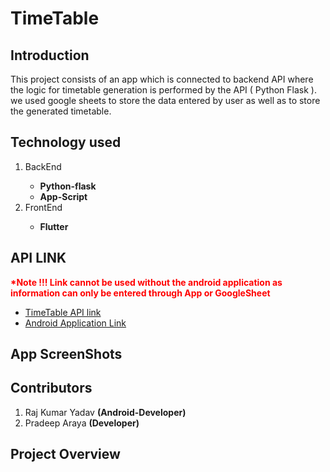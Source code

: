 # TimeTable
<h2>Introduction</h2>
This project consists of an app which is connected to backend API where the logic for timetable generation is performed by the API ( Python Flask ). we used google sheets to store the data entered by user as well as to store the generated timetable.
<h2>Technology used</h2>
<ol>
  <li>BackEnd</li>
  <ul>
    <b>
    <li>Python-flask</li>
    <li>App-Script</li>
    </b>
  </ul>
  <li>FrontEnd</li>
  <ul>
    <b>
    <li>Flutter</li>
    </b>
  </ul>
</ol>
<h2>API LINK</h2>
<b><span style="color:red;">*Note !!! Link cannot be used without the android application as information can only be entered through App or GoogleSheet</span></b>
<br>
<p align="center">
  <ul>
    <li>
      <a href="">
        TimeTable API link 
      </a>
    </li>
    <li>
      <a href="">
        Android Application Link
      </a>
    </li>
  </ul>
</p>
<h2>App ScreenShots</h2>



<h2>Contributors</h2>
<!-- <ul>
  <li> -->
    <ol>
      <li>Raj Kumar Yadav <b>(Android-Developer)</b></li>
      <li>Pradeep Araya <b>(Developer)</b></li>
    </ol>
<!--   </li>
</ul> -->
<h2>Project Overview</h2>
